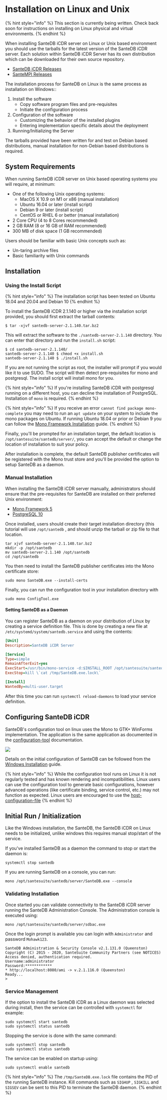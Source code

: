 # Installation on Linux and Unix

{% hint style="info" %}
This section is currently being written. Check back soon for instructions on installing on Linux physical and virtual environments.&#x20;
{% endhint %}



When installing SanteDB iCDR server on Linux or Unix based environment you should use the tarballs for the latest version of the SanteDB iCDR server. Each solution within SanteDB iCDR Server has its own distribution which can be downloaded for their own source repository.&#x20;

* [SanteDB iCDR Releases](https://github.com/santedb/santedb-server/releases)
* [SanteMPI Releases](https://github.com/santedb/santempi/releases)

The installation process for SanteDB on Linux is the same process as installation on Windows::

1. Install the software
   * Copy software program files and pre-requisites&#x20;
   * Initiate the configuration process
2. Configuration of the software
   * Customizing the behavior of the installed plugins
   * Entering implementation specific details about the deployment
3. Running/Initializing the Server

The tarballs provided have been written for and test on Debian based distributions, manual installation for non-Debian based distributions is required.

## System Requirements



When running SanteDB iCDR server on Unix based operating systems you will require, at minimum:

* One of the following Unix operating systems:
  * MacOS X 10.9 on M1 or x86 (manual installation)
  * Ubuntu 16.04 or later (install script)
  * Debian 9 or later (install script)
  * CentOS or RHEL 6 or better (manual installation)
* 2 Core CPU (4 to 8 Cores recommended)
* 2 GB RAM (8 or 16 GB of RAM recommended)
* 300 MB of disk space (1 GB recommended)

Users should be familiar with basic Unix concepts such as:

* Un-taring archive files
* Basic familiarity with Unix commands

## Installation

### Using the Install Script

{% hint style="info" %}
The installation script has been tested on Ubuntu 18.04 and 20.04 and Debian 10
{% endhint %}

To install the SanteDB iCDR 2.1.140 or higher via the installation script provided, you should first extract the tarball contents:

```
$ tar -xjvf santedb-server-2.1.140.tar.bz2
```

This will extract the software to the `./santedb-server-2.1.140` directory. You can enter that directory and run the `install.sh` script:

```
$ cd santedb-server-2.1.140/
santedb-server-2.1.140 $ chmod +x install.sh
santedb-server-2.1.140 $ ./install.sh 
```

If you are not running the script as root, the installer will prompt if you would like it to use SUDO. The script will then detect pre-requisites for mono and postgresql. The install script will install mono for you.

{% hint style="info" %}
If you're installing SanteDB iCDR with postgresql running on a different host, you can decline the installation of PostgreSQL. Installation of `mono` is required.
{% endhint %}

{% hint style="info" %}
If you receive an error `cannot find package mono-complete` you may need to run an `apt update` on your system to include the mono packages on Ubuntu. If running Ubuntu 18.04 or prior or Debian 9 you can follow the [Mono Framework Installation](https://www.mono-project.com/download/stable/#download-lin-ubuntu) guide.
{% endhint %}

Finally, you'll be prompted for an installation target, the default location is `/opt/santesuite/santedb/server/`, you can accept the default or change the location of installation to suit your policy.

After installation is complete, the default SanteDB publisher certificates will be registered with the Mono trust store and you'll be provided the option to setup SanteDB as a daemon.&#x20;

### Manual Installation

When installing the SanteDB iCDR server manually, administrators should ensure that the pre-requisites for SanteDB are installed on their preferred Unix environment:

* [Mono Framework 5](https://www.mono-project.com/download/stable/#download-lin-ubuntu)
* [PostgreSQL 10](https://www.postgresql.org/?&)

Once installed, users should create their target installation directory (this tutorial will use `/opt/santedb` , and should unzip the tarball or zip file to that location.

```
tar xjvf santedb-server-2.1.140.tar.bz2
mkdir -p /opt/santedb
mv santedb-server-2.1.140 /opt/santedb
cd /opt/santedb
```

You then need to install the SanteDB publisher certificates into the Mono certificate store:

```
sudo mono SanteDB.exe --install-certs
```

Finally, you can run the configuration tool in your installation directory with

```
sudo mono ConfigTool.exe
```

#### Setting SanteDB as a Daemon

You can register SanteDB as a daemon on your distribution of Linux by creating a service definition file. This is done by creating a new file at `/etc/systemd/system/santedb.service` and using the contents:

```ini
[Unit]
Description=SanteDB iCDR Server

[Service]
Type=simple
RemainAfterExit=yes
ExecStart=/usr/bin/mono-service -d:$INSTALL_ROOT /opt/santesuite/santedb/server/SanteDB.exe --console 
ExecStop=kill \`cat /tmp/SanteDB.exe.lock\`

[Install]
WantedBy=multi-user.target
```

After this time you can run `systemctl reload-daemons` to load your service definition.

## Configuring SanteDB iCDR

SanteDB's configuration tool on linux uses the Mono to GTK+ WinForms implementation. The application is the same application as documented in the [configuration-tool](../../../../operations/server-administration/configuration-tool/ "mention") documentation.

![](<../../../../.gitbook/assets/image (437) (1) (1).png>)

Details on the initial configuration of SanteDB can be followed from the [Windows Installation](installing-a-development-demo-environment.md) guide.

{% hint style="info" %}
While the configuration tool runs on Linux it is not regularly tested and has known rendering and incompatibilities. Linux users can use the configuration tool to generate basic configurations, however advanced operations (like certificate binding, service control, etc.) may not function as expected. Linux users are encouraged to use the [host-configuration-file](../../../../operations/server-administration/host-configuration-file/ "mention")
{% endhint %}

## Initial Run / Initialization

Like the Windows installation, the SanteDB, the SanteDB iCDR on Linux needs to be initialized, unlike windows this requires manual stop/start of the service.

If you've installed SanteDB as a daemon the command to stop or start the daemon is:

```
systemctl stop santedb
```

If you are running SanteDB on a console, you can run:

```
mono /opt/santesuite/santedb/server/SanteDB.exe --console
```

### Validating Installation

Once started you can validate connectivity to the SanteDB iCDR server running the SanteDB Administration Console. The Administration console is executed using:

```
mono /opt/santesuite/santedb/server/sdbac.exe
```

Once the login prompt is available you can login with `Administrator` and password `Mohawk123`.

```
SanteDB Administration & Security Console v2.1.131.0 (Queenston)
Copyright (C) 2015 - 2020, SanteSuite Community Partners (see NOTICES)
Access denied, authentication required.
Username:administrator
Password:************
* http://localhost:8080/ami -> v.2.1.116.0 (Queenston)
Ready...
>
```

### Service Management

If the option to install the SanteDB iCDR as a Linux daemon was selected during install, then the service can be controlled with `systemctl` for example:

```
sudo systemctl start santedb
sudo systemctl status santedb
```

Stopping the service is done with the same command:

```
sudo systemctl stop santedb
sudo systemctl status santedb
```

The service can be enabled on startup using:

```
sudo systemctl enable santedb
```

{% hint style="info" %}
The `/tmp/SanteDB.exe.lock` file contains the PID of the running SanteDB instance. Kill commands such as `SIGHUP` , `SIGKILL` and `SIGSEV` can be sent to this PID to terminate the SanteDB daemon.
{% endhint %}
